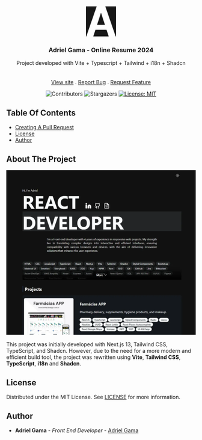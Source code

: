 <br/>
<p align="center">
  <a href="https://github.com/AdrielGama/adrielgama.github.io">
    <img src="/public/favicon/apple-touch-icon.png" alt="Logo" width="80" height="80" />
  </a>

  <h3 align="center">Adriel Gama - Online Resume 2024</h3>

  <p align="center">
    Project developed with Vite + Typescript + Tailwind + i18n + Shadcn
    <br/>
    <br/>
    <br/>
    <a href="https://adrielgama.dev">View site</a>
    .
    <a href="https://github.com/AdrielGama/adrielgama.github.io/issues">Report Bug</a>
    .
    <a href="https://github.com/AdrielGama/adrielgama.github.io/issues">Request Feature</a>
  </p>
</p>

<div align="center">

![Contributors](https://img.shields.io/github/contributors/AdrielGama/adrielgama.github.io?color=dark-green) ![Stargazers](https://img.shields.io/github/stars/AdrielGama/adrielgama.github.io?style=social)  [![License: MIT](https://img.shields.io/badge/License-MIT-yellow.svg)](https://opensource.org/licenses/MIT)

</div>

## Table Of Contents

- [Creating A Pull Request](#creating-a-pull-request)
- [License](#license)
- [Author](#author)

## About The Project

![Screen Shot](/public/preview.webp)

This project was initially developed with Next.js 13, Tailwind CSS, TypeScript, and Shadcn. However, due to the need for a more modern and efficient build tool, the project was rewritten using **Vite**, **Tailwind CSS**, **TypeScript**, **i18n** and **Shadcn**.

## License

Distributed under the MIT License. See [LICENSE](https://github.com/adrielgama/adrielgama.github.io/blob/main/LICENCE.md) for more information.

## Author

- **Adriel Gama** - _Front End Developer_ - [Adriel Gama](https://adrielgama.dev)